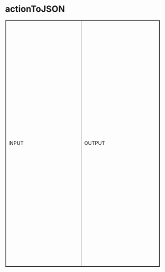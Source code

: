 # actionToJSON

<table cellpadding="0" cellspacing="0" border="2">
  <tr style="height:800px; width:600px; margin:0;">
    <td style="height:40px; width:300px; margin:0;">
      INPUT
    </td>
    <td style="height:40px; width:300px; margin:0;">
     OUTPUT
    </td>
  </tr>
</table>
